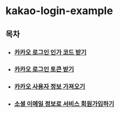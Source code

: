# kakao-login-example

## 목차
- ### [카카오 로그인 인가 코드 받기](docs/GetKakaoLoginAuthorizationCode.md)
- ### [카카오 로그인 토큰 받기](docs/GetKakaoLoginToken.md)
- ### [카카오 사용자 정보 가져오기](docs/GetUserInfo.md)
- ### [소셜 이메일 정보로 서비스 회원가입하기](docs/CreateUserByKakaoEmail.md)
